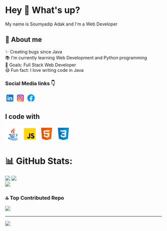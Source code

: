 # Hey 👋 What's up?

My name is Soumyadip Adak and I'm a Web Developer 

## 🔗 About me

✨ Creating bugs since Java <br>
📚 I'm currently learning Web Development and Python programming <br>
🎯 Goals: Full Stack Web Developer <br>
😄 Fun fact: I love writing code in Java <br>

### Social Media links 👇

<p align="left">
    <a href="https://www.linkedin.com/in/soumyadip-adak-a19b03281/"><img src="linkedin.png" alt="LinkedIn Icon" width="30px" height="auto"></a>
    <a href="https://www.instagram.com/soumyadip_adak8888"><img src="instagram.png" alt="Instagram Icon" width="30px" height="auto"></a>
    <a href="https://www.facebook.com/soumyadip.adak.99"><img src="facebook.png" alt="Facebook Icon" width="30px" height="auto"></a>
</p>

## I code with

<p align="left">
    <img src="java.png" alt="Java Icon" width="50px" height="50px">
    <img src="javascript.png" alt="JavaScript Icon" width="50px" height="auto">
    <img src="html.png" alt="HTML5 Icon" width="50px" height="auto">
    <img src="css.png" alt="CSS3 Icon" width="50px" height="auto">
</p>

##

# 📊 GitHub Stats:
![](https://github-readme-stats.vercel.app/api?username=adak99&theme=radical&hide_border=false&include_all_commits=false&count_private=false)
![](https://github-readme-stats.vercel.app/api/top-langs/?username=adak99&theme=radical&hide_border=false&include_all_commits=false&count_private=false&layout=compact)<br>
![](https://github-readme-streak-stats.herokuapp.com/?user=adak99&theme=radical&hide_border=false)<br/>

### 🔝 Top Contributed Repo
![](https://github-contributor-stats.vercel.app/api?username=adak99&limit=5&theme=dracula&combine_all_yearly_contributions=true)

---
[![](https://visitcount.itsvg.in/api?id=adak99&icon=0&color=0)](https://visitcount.itsvg.in)

<!-- Proudly created with GPRM ( https://gprm.itsvg.in ) -->
